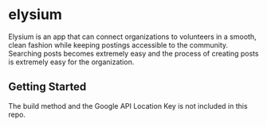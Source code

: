 # elysium

Elysium is an app that can connect organizations to volunteers in a smooth, clean fashion while keeping postings accessible to the community. Searching posts becomes extremely easy and the process of creating posts is extremely easy for the organization.

## Getting Started

The build method and the Google API Location Key is not included in this repo.
